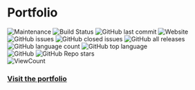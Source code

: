 # Portfolio
 ![Maintenance](https://img.shields.io/badge/Maintained%3F-yes-green.svg)  ![Build Status](https://travis-ci.org/joemccann/dillinger.svg?branch=master) ![GitHub last commit](https://img.shields.io/github/last-commit/rawkush/rawkush.github.io)
![Website](https://img.shields.io/website?down_color=red&down_message=down&style=plastic&up_color=blue&up_message=up&url=https%3A%2F%2Frawkush.github.io%2F) 
   ![GitHub issues](https://img.shields.io/github/issues/rawkush/rawkush.github.io?style=plastic)
   ![GitHub closed issues](https://img.shields.io/github/issues-closed/rawkush/rawkush.github.io?style=plastic)
   ![GitHub all releases](https://img.shields.io/github/downloads/rawkush/rawkush.github.io/total?style=plastic)
   ![GitHub language count](https://img.shields.io/github/languages/count/rawkush/rawkush.github.io?style=plastic)
   ![GitHub top language](https://img.shields.io/github/languages/top/rawkush/rawkush.github.io)
   <br />
  ![GitHub](https://img.shields.io/github/license/rawkush/rawkush.github.io?style=plastic)
![GitHub Repo stars](https://img.shields.io/github/stars/rawkush/rawkush.github.io?style=social)  <br />
![ViewCount](https://views.whatilearened.today/views/github/rawkush/rawkushgithubio.svg)


### [Visit the portfolio](https://rawkush.github.io/)
